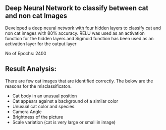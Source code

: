 ## Deep Neural Network to classify between cat and non cat Images

Developed a deep neural network with four hidden layers to classify cat and non cat images with 80% accuracy. RELU was used as an activation function for the hidden layers and Sigmoid function has been used as an activation layer for the output layer

No of Epochs: 2400

## Result Analysis:
There are few cat images that are identified correctly. The below are the reasons for the misclassificaton. 

* Cat body in an unusual position
* Cat appears against a background of a similar color
* Unusual cat color and species
* Camera Angle
* Brightness of the picture
* Scale variation (cat is very large or small in image)

